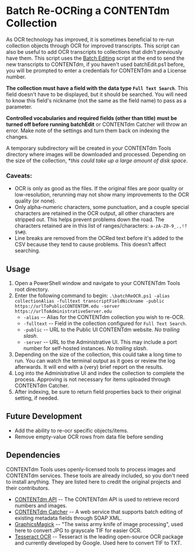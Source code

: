 # Batch Re-OCRing a CONTENTdm Collection
As OCR technology has improved, it is sometimes beneficial to re-run collection objects through OCR for improved transcripts. This script can also be useful to add OCR transcripts to collections that didn't previously have them. This script uses the [Batch Editing](batchEdit.md) script at the end to send the new transcripts to CONTENTdm, if you haven't used batchEdit.ps1 before, you will be prompted to enter a credentials for CONTENTdm and a License number.

**The collection must have a field with the data type `Full Text Search`**. This field doesn't have to be displayed, but it should be searched. You will need to know this field's nickname (not the same as the field name) to pass as a parameter. 

**Controlled vocabularies and required fields (other than title) must be turned off before running batchEdit** or CONTENTdm Catcher will throw an error. Make note of the settings and turn them back on indexing the changes.

A temporary subdirectory will be created in your CONTENTdm Tools directory where images will be downloaded and processed. Depending on the size of the collection, **this could take up a large amount of disk space*.

### Caveats:
  * OCR is only as good as the files. If the original files are poor quality or low-resolution, rerunning may not show many improvements to the OCR quality (or none).
  * Only alpha-numeric characters, some punctuation, and a couple special characters are retained in the OCR output, all other characters are stripped out. This helps prevent problems down the road. The characters retained are in this list of ranges/characters: `a-zA-Z0-9_.,!?$%#@`.
  * Line breaks are removed from the OCRed text before it's added to the CSV because they tend to cause problems. This doesn't affect searching.

## Usage
1. Open a PowerShell window and navigate to your CONTENTdm Tools root directory.
2. Enter the following command to begin: `.\batchReOCR.ps1 -alias collectionAlias -fulltext transcriptFieldNickname -public https://urlToPublicCONTENTDM.edu -server https://urlToAdministrativeServer.edu`
     * `-alias` -- Alias for the CONTENTdm collection you wish to re-OCR.
     * `-fulltext` -- Field in the collection configured for `Full Text Search`.
     * `-public` -- URL to the Public UI CONTENTdm website. *No trailing slash*.
     * `-server` -- URL to the Administrative UI. This may include a port number for self-hosted instances. *No trailing slash*.
3. Depending on the size of the collection, this could take a long time to run. You can watch the terminal output as it goes or review the log afterwards. It will end with a (very) brief report on the results.
4. Log into the Administrative UI and index the collection to complete the process. Approving is not necessary for items uploaded through CONTENTdm Catcher.
5. After indexing, be sure to return field properties back to their original setting, if needed.

## Future Development
* Add the ability to re-ocr specific objects/items.
* Remove empty-value OCR rows from data file before sending

## Dependencies
CONTENTdm Tools uses openly-licensed tools to process images and CONTENTdm services. These tools are already included, so you don't need to install anything. They are listed here to credit the original projects and their contributors.
* [CONTENTdm API](https://www.oclc.org/support/services/contentdm/help/customizing-website-help/other-customizations/contentdm-api-reference.en.html) -- The CONTENTdm API is used to retrieve record numbers and images.
* [CONTENTdm Catcher](https://help.oclc.org/Metadata_Services/CONTENTdm/CONTENTdm_Catcher/Download_the_CONTENTdm_Catcher) -- A web service that supports batch editing of existing metadata fields through SOAP XML.
* [GraphicsMagick](http://www.graphicsmagick.org/) -- "The swiss army knife of image processing", used here to convert JPG to grayscale TIF for easier OCR.
* [Tesseract OCR](https://github.com/tesseract-ocr/tesseract) -- Tesseract is the leading open-source OCR package and currently developed by Google. Used here to convert TIF to TXT.